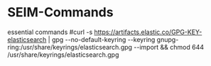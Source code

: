 # SEIM-Commands
essential commands
#curl -s https://artifacts.elastic.co/GPG-KEY-elasticsearch | gpg --no-default-keyring --keyring
gnupg-ring:/usr/share/keyrings/elasticsearch.gpg --import && chmod 644
/usr/share/keyrings/elasticsearch.gpg
